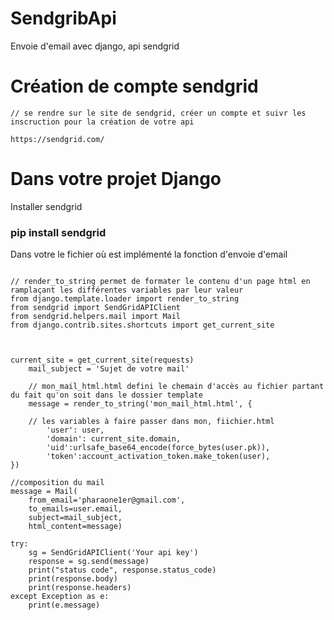 # SendgribApi
Envoie d'email avec django, api sendgrid

# Création de compte sendgrid

```
// se rendre sur le site de sendgrid, créer un compte et suivr les inscruction pour la création de votre api

https://sendgrid.com/

```

# Dans votre projet Django

Installer sendgrid 

### pip install sendgrid


Dans votre le fichier où est implémenté la fonction d'envoie d'email

```

// render_to_string permet de formater le contenu d'un page html en ramplaçant les différentes variables par leur valeur
from django.template.loader import render_to_string
from sendgrid import SendGridAPIClient
from sendgrid.helpers.mail import Mail
from django.contrib.sites.shortcuts import get_current_site



current_site = get_current_site(requests)
    mail_subject = 'Sujet de votre mail'
    
    // mon_mail_html.html defini le chemain d'accès au fichier partant du fait qu'on soit dans le dossier template 
    message = render_to_string('mon_mail_html.html', {
    
    // les variables à faire passer dans mon, fiichier.html
        'user': user,
        'domain': current_site.domain,
        'uid':urlsafe_base64_encode(force_bytes(user.pk)),
        'token':account_activation_token.make_token(user),
})

//composition du mail
message = Mail(
    from_email='pharaone1er@gmail.com',
    to_emails=user.email,
    subject=mail_subject,
    html_content=message)
    
try:
    sg = SendGridAPIClient('Your api key')
    response = sg.send(message)
    print("status code", response.status_code)
    print(response.body)
    print(response.headers)
except Exception as e:
    print(e.message)
    
    
```





